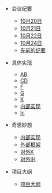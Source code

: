 * 会议纪要
  * [10月20日](/会议纪要/10月20日)
  * [10月21日](/会议纪要/10月21日)
  * [10月22日](/会议纪要/10月22日)
  * [10月24日](/会议纪要/10月24日)
  * [先前的纪要](/会议纪要/先前的纪要)

* 具体实现
  * [AB](/具体实现/AB)
  * [CD](/具体实现/CD)
  * [F](/具体实现/F)
  * [G](/具体实现/G)
  * [K](/具体实现/K)
  * [内部实现](/具体实现/内部实现)
  * [hi](/具体实现/对内hi)

* 奇思妙想
  * [内部实现](/奇思妙想/shi)
  * [外部框架](/奇思妙想/shi2)
  * [对外K](/奇思妙想/yk对外，注意更改)
  * [对外IH](/奇思妙想/对外)

* 项目大纲
  * [项目大纲](/项目大纲/项目大纲)
